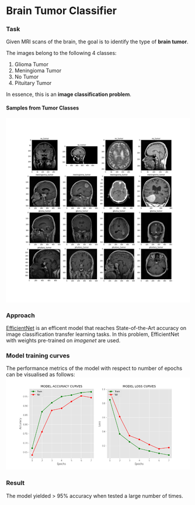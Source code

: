 # Brain Tumor Classifier

### Task
Given MRI scans of the brain, the goal is to identify the type of **brain tumor**.

The images belong to the following 4 classes:
1. Glioma Tumor
2. Meningioma Tumor
3. No Tumor
4. Pituitary Tumor

In essence, this is an **image classification problem**.

#### Samples from Tumor Classes
![alt text](https://github.com/kvarun07/brain-tumor-classifier/blob/main/assets/tumor_classes_sample.png)

### Approach
[EfficientNet](https://keras.io/examples/vision/image_classification_efficientnet_fine_tuning/) is an efficent model that reaches State-of-the-Art accuracy on image classification transfer learning tasks. In this problem, EfficientNet with weights pre-trained on *imagenet* are used.

### Model training curves
The performance metrics of the model with respect to number of epochs can be visualised as follows:
![alt text](https://github.com/kvarun07/brain-tumor-classifier/blob/main/assets/model_curves.png)

### Result
The model yielded > 95% accuracy when tested a large number of times.
